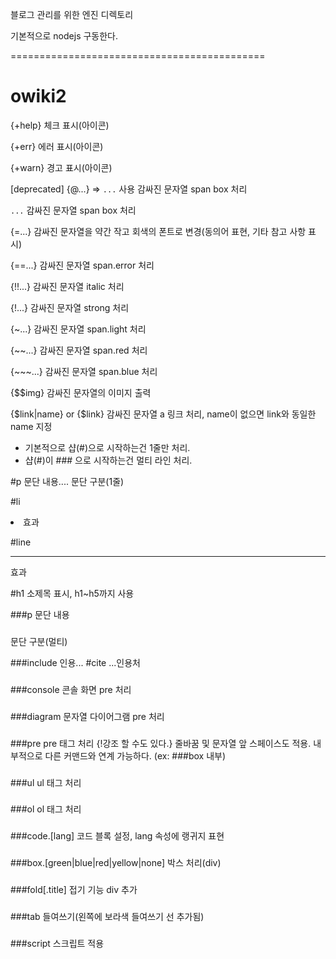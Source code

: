 블로그 관리를 위한 엔진 디렉토리

기본적으로 nodejs 구동한다.

============================================
# owiki2

{+help}
  체크 표시(아이콘)

{+err}
  에러 표시(아이콘)

{+warn}
  경고 표시(아이콘)

[deprecated] {@...} => `...` 사용
  감싸진 문자열 span box 처리

`...`
  감싸진 문자열 span box 처리

{=...}
  감싸진 문자열을 약간 작고 회색의 폰트로 변경(동의어 표현, 기타 참고 사항 표시)

{==...}
  감싸진 문자열 span.error 처리

{!!...}
  감싸진 문자열 italic 처리

{!...}
  감싸진 문자열 strong 처리

{~...}
  감싸진 문자열 span.light 처리

{~~...}
  감싸진 문자열 span.red 처리

{~~~...}
  감싸진 문자열 span.blue 처리

{$$img}
  감싸진 문자열의 이미지 출력

{$link|name} or {$link}
  감싸진 문자열 a 링크 처리, name이 없으면 link와 동일한 name 지정

* 기본적으로 샵(#)으로 시작하는건 1줄만 처리.
* 샵(#)이 ### 으로 시작하는건 멀티 라인 처리.

#p 문단 내용....
  문단 구분(1줄)

#li
  <li> 효과

#line
  <hr> 효과

#h1
  소제목 표시, h1~h5까지 사용

###p
문단 내용
###
  문단 구분(멀티)

###include
인용...
#cite ...인용처
###

###console
  콘솔 화면 pre 처리
###

###diagram
  문자열 다이어그램 pre 처리
###

###pre
  pre 태그 처리
  {!강조 할 수도 있다.}
  줄바꿈 및 문자열 앞 스페이스도 적용.
  내부적으로 다른 커맨드와 연계 가능하다. (ex: ###box 내부)
###

###ul
  ul 태그 처리
###

###ol
  ol 태그 처리
###

###code.[lang]
  코드 블록 설정, lang 속성에 랭귀지 표현
###

###box.[green|blue|red|yellow|none]
  박스 처리(div)
###

###fold[.title]
  접기 기능 div 추가
###

###tab
  들여쓰기(왼쪽에 보라색 들여쓰기 선 추가됨)
###

###script
    스크립트 적용
###